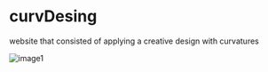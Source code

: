 # curvDesing

website that consisted of applying a creative design with curvatures

![image1](https://user-images.githubusercontent.com/64287766/170325143-521d3982-eabb-44e2-a49e-2f8a93201baa.png)
